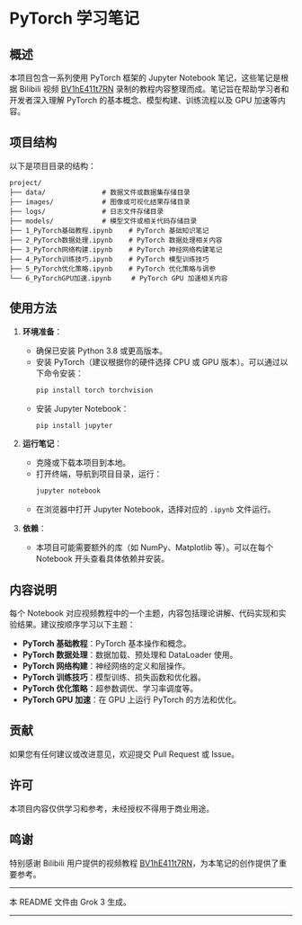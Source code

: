 # PyTorch 学习笔记

## 概述
本项目包含一系列使用 PyTorch 框架的 Jupyter Notebook 笔记，这些笔记是根据 Bilibili 视频 [BV1hE411t7RN](https://www.bilibili.com/video/BV1hE411t7RN/?spm_id_from=333.1387.favlist.content.click&vd_source=a3229696772d95d31ea0d4eece163cbc) 录制的教程内容整理而成。笔记旨在帮助学习者和开发者深入理解 PyTorch 的基本概念、模型构建、训练流程以及 GPU 加速等内容。

## 项目结构
以下是项目目录的结构：

```
project/
├── data/              # 数据文件或数据集存储目录
├── images/            # 图像或可视化结果存储目录
├── logs/              # 日志文件存储目录
├── models/            # 模型文件或相关代码存储目录
├── 1_PyTorch基础教程.ipynb    # PyTorch 基础知识笔记
├── 2_PyTorch数据处理.ipynb    # PyTorch 数据处理相关内容
├── 3_PyTorch网络构建.ipynb    # PyTorch 神经网络构建笔记
├── 4_PyTorch训练技巧.ipynb    # PyTorch 模型训练技巧
├── 5_PyTorch优化策略.ipynb    # PyTorch 优化策略与调参
└── 6_PyTorchGPU加速.ipynb     # PyTorch GPU 加速相关内容
```

## 使用方法
1. **环境准备**：
   - 确保已安装 Python 3.8 或更高版本。
   - 安装 PyTorch（建议根据你的硬件选择 CPU 或 GPU 版本）。可以通过以下命令安装：
     ```bash
     pip install torch torchvision
     ```
   - 安装 Jupyter Notebook：
     ```bash
     pip install jupyter
     ```

2. **运行笔记**：
   - 克隆或下载本项目到本地。
   - 打开终端，导航到项目目录，运行：
     ```bash
     jupyter notebook
     ```
   - 在浏览器中打开 Jupyter Notebook，选择对应的 `.ipynb` 文件运行。

3. **依赖**：
   - 本项目可能需要额外的库（如 NumPy、Matplotlib 等）。可以在每个 Notebook 开头查看具体依赖并安装。

## 内容说明
每个 Notebook 对应视频教程中的一个主题，内容包括理论讲解、代码实现和实验结果。建议按顺序学习以下主题：
- **PyTorch 基础教程**：PyTorch 基本操作和概念。
- **PyTorch 数据处理**：数据加载、预处理和 DataLoader 使用。
- **PyTorch 网络构建**：神经网络的定义和层操作。
- **PyTorch 训练技巧**：模型训练、损失函数和优化器。
- **PyTorch 优化策略**：超参数调优、学习率调度等。
- **PyTorch GPU 加速**：在 GPU 上运行 PyTorch 的方法和优化。

## 贡献
如果您有任何建议或改进意见，欢迎提交 Pull Request 或 Issue。

## 许可
本项目内容仅供学习和参考，未经授权不得用于商业用途。

## 鸣谢
特别感谢 Bilibili 用户提供的视频教程 [BV1hE411t7RN](https://www.bilibili.com/video/BV1hE411t7RN/?spm_id_from=333.1387.favlist.content.click&vd_source=a3229696772d95d31ea0d4eece163cbc)，为本笔记的创作提供了重要参考。



---

本 README 文件由 Grok 3 生成。

---